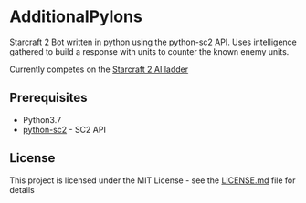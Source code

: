 # AdditionalPylons
Starcraft 2 Bot written in python using the python-sc2 API.   Uses intelligence gathered to build a response with units to counter the known enemy units. 

Currently competes on the [Starcraft 2 AI ladder](http://sc2ai.net/)

## Prerequisites
* Python3.7
* [python-sc2](https://github.com/Dentosal/python-sc2) - SC2 API

## License
This project is licensed under the MIT License - see the [LICENSE.md](LICENSE.md) file for details
